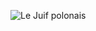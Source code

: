 ![Le Juif polonais](https://upload.wikimedia.org/wikipedia/commons/thumb/f/fc/Ortolan_bunting_in_Sierra_de_Guara%2C_Aragon%2C_Spain.jpg/500px-Ortolan_bunting_in_Sierra_de_Guara%2C_Aragon%2C_Spain.jpg)